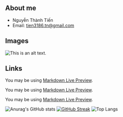 ## About me 
* Nguyễn Thành Tiến
* Email: tien3186.tn@gmail.com
## Images

![This is an alt text.](/image/sample.webp "This is a sample image.")
## Links

You may be using [Markdown Live Preview](https://markdownlivepreview.com/).

You may be using [Markdown Live Preview](https://markdownlivepreview.com/).

You may be using [Markdown Live Preview](https://markdownlivepreview.com/).



![Anurag's GitHub stats](https://github-readme-stats.vercel.app/api?username=tinhhuong9291&show_icons=true&theme=radical)
[![GitHub Streak](https://github-readme-streak-stats.herokuapp.com?user=tinhhuong9291)](https://git.io/streak-stats)
![Top Langs](https://github-readme-stats.vercel.app/api/top-langs/?username=tinhhuong9291&hide_progress=true)



<!--
Here are some ideas to get you started:

- 🔭 I’m currently working on ...
- 🌱 I’m currently learning ...
- 👯 I’m looking to collaborate on ...
- 🤔 I’m looking for help with ...
- 💬 Ask me about ...
- 📫 How to reach me: ...
- 😄 Pronouns: ...
- ⚡ Fun fact: ...
-->
